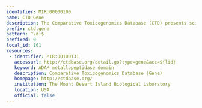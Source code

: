 ```yaml
---
identifier: MIR:00000100
name: CTD Gene
description: The Comparative Toxicogenomics Database (CTD) presents scientifically reviewed and curated information on chemicals, relevant genes and proteins, and their interactions in vertebrates and invertebrates. It integrates sequence, reference, species, microarray, and general toxicology information to provide a unique centralized resource for toxicogenomic research. The database also provides visualization capabilities that enable cross-species comparisons of gene and protein sequences.
prefix: ctd.gene
pattern: ^\d+$
prefixed: 0
local_id: 101
resources:
 - identifier: MIR:00100131
   accessurl: http://ctdbase.org/detail.go?type=gene&acc=${lid}
   keyword: ADAM metallopeptidase domain
   description: Comparative Toxicogenomics Database (Gene)
   homepage: http://ctdbase.org/
   institution: The Mount Desert Island Biological Laboratory
   location: USA
   official: false
---
```

